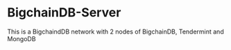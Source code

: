 # BigchainDB-Server
This is a BigchaindDB network with 2 nodes of BigchainDB, Tendermint and MongoDB

